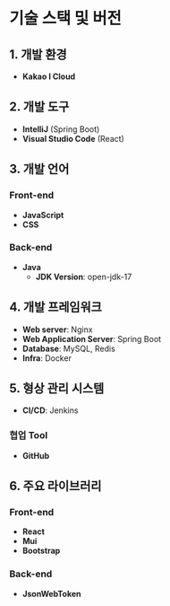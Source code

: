 # 기술 스택 및 버전

## 1. 개발 환경
- **Kakao I Cloud**

## 2. 개발 도구
- **IntelliJ** (Spring Boot)
- **Visual Studio Code** (React)

## 3. 개발 언어
### Front-end
- **JavaScript**
- **CSS**
### Back-end
- **Java**
  - **JDK Version**: open-jdk-17

## 4. 개발 프레임워크
- **Web server**: Nginx
- **Web Application Server**: Spring Boot
- **Database**: MySQL, Redis
- **Infra**: Docker

## 5. 형상 관리 시스템
- **CI/CD**: Jenkins
### 협업 Tool
- **GitHub**

## 6. 주요 라이브러리
### Front-end
- **React**
- **Mui**
- **Bootstrap**
### Back-end
- **JsonWebToken**
